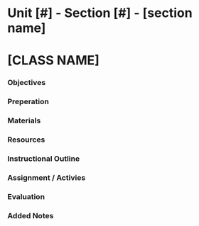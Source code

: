 # Unit [#] - Section [#] - [section name]

# [CLASS NAME]

### Objectives

### Preperation

### Materials

### Resources

### Instructional Outline

### Assignment / Activies

### Evaluation

### Added Notes
